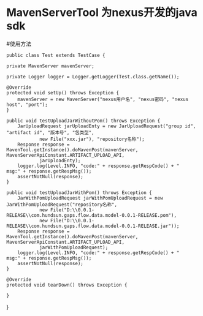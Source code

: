 # MavenServerTool 为nexus开发的java sdk
#使用方法
	
    public class Test extends TestCase {

	private MavenServer mavenServer;

	private Logger logger = Logger.getLogger(Test.class.getName());

	@Override
	protected void setUp() throws Exception {
		mavenServer = new MavenServer("nexus用户名", "nexus密码", "nexus host", "port");
	}

	public void testUploadJarWithoutPom() throws Exception {
		JarUploadRequest jarUploadEnty = new JarUploadRequest("group id", "artifact id", "版本号", "包类型",
				new File("xxx.jar"), "repository名称");
		Response response = MavenTool.getInstance().doMavenPost(mavenServer, MavenServerApiConstant.ARTIFACT_UPLOAD_API,
				jarUploadEnty);
		logger.log(Level.INFO, "code:" + response.getRespCode() + "    msg:" + response.getRespMsg());
		assertNotNull(response);
	}

	public void testUploadJarWithPom() throws Exception {
		JarWithPomUploadRequest jarWithPomUploadRequest = new JarWithPomUploadRequest("repository名称",
				new File("D:\\0.0.1-RELEASE\\com.hundsun.gaps.flow.data.model-0.0.1-RELEASE.pom"),
				new File("D:\\0.0.1-RELEASE\\com.hundsun.gaps.flow.data.model-0.0.1-RELEASE.jar"));
		Response response = MavenTool.getInstance().doMavenPost(mavenServer, MavenServerApiConstant.ARTIFACT_UPLOAD_API,
				jarWithPomUploadRequest);
		logger.log(Level.INFO, "code:" + response.getRespCode() + "    msg:" + response.getRespMsg());
		assertNotNull(response);
	}

	@Override
	protected void tearDown() throws Exception {

	}
}

